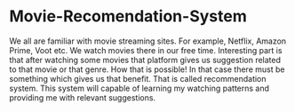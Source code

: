 # Movie-Recomendation-System
We all are familiar with movie streaming sites. For example, Netflix, Amazon Prime, Voot etc. We watch movies there in our free time. Interesting part is that after watching some movies that platform gives us suggestion related to that movie or that genre. How that is possible! In that case there must be something which gives us that benefit. That is called recommendation system. This system will capable of learning my watching patterns and providing me with relevant suggestions.
